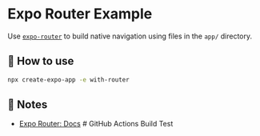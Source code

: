 # Expo Router Example

Use [`expo-router`](https://docs.expo.dev/router/introduction/) to build native navigation using files in the `app/` directory.

## 🚀 How to use

```sh
npx create-expo-app -e with-router
```

## 📝 Notes

- [Expo Router: Docs](https://docs.expo.dev/router/introduction/)
#   G i t H u b   A c t i o n s   B u i l d   T e s t  
 